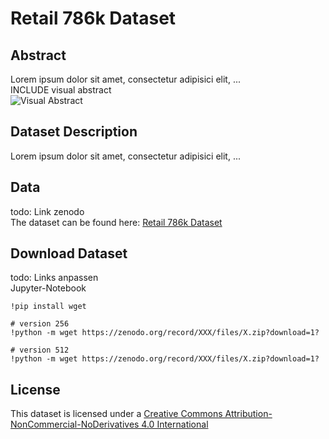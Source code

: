 # Retail 786k Dataset

## Abstract
Lorem ipsum dolor sit amet, consectetur adipisici elit, ...<br>
INCLUDE visual abstract<br>
![Visual Abstract](/images/YYY.png)

## Dataset Description
Lorem ipsum dolor sit amet, consectetur adipisici elit, ...

## Data
todo: Link zenodo<br>
The dataset can be found here: [Retail 786k Dataset](https://zenodo.org/record/XXX.XXX)

## Download Dataset
todo: Links anpassen<br>
Jupyter-Notebook
```
!pip install wget

# version 256
!python -m wget https://zenodo.org/record/XXX/files/X.zip?download=1?

# version 512
!python -m wget https://zenodo.org/record/XXX/files/X.zip?download=1?
```

## License
This dataset is licensed under a [Creative Commons Attribution-NonCommercial-NoDerivatives 4.0 International](https://creativecommons.org/licenses/by-nc-nd/4.0/)

